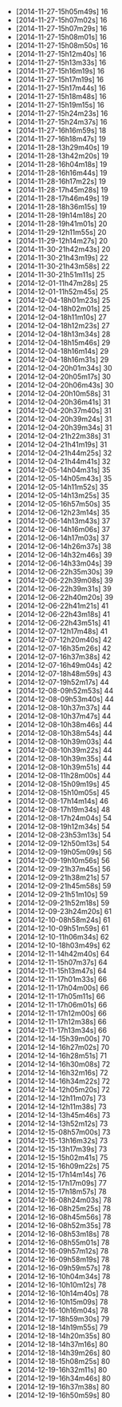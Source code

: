 + [2014-11-27-15h05m49s] 16
+ [2014-11-27-15h07m02s] 16
+ [2014-11-27-15h07m29s] 16
+ [2014-11-27-15h08m01s] 16
+ [2014-11-27-15h08m50s] 16
+ [2014-11-27-15h12m40s] 16
+ [2014-11-27-15h13m33s] 16
+ [2014-11-27-15h16m19s] 16
+ [2014-11-27-15h17m19s] 16
+ [2014-11-27-15h17m44s] 16
+ [2014-11-27-15h18m48s] 16
+ [2014-11-27-15h19m15s] 16
+ [2014-11-27-15h24m23s] 16
+ [2014-11-27-15h24m37s] 16
+ [2014-11-27-16h16m59s] 18
+ [2014-11-27-16h18m47s] 19
+ [2014-11-28-13h29m40s] 19
+ [2014-11-28-13h42m20s] 19
+ [2014-11-28-16h04m18s] 19
+ [2014-11-28-16h16m44s] 19
+ [2014-11-28-16h17m22s] 19
+ [2014-11-28-17h45m28s] 19
+ [2014-11-28-17h46m49s] 19
+ [2014-11-28-18h36m15s] 19
+ [2014-11-28-19h14m18s] 20
+ [2014-11-28-19h41m01s] 20
+ [2014-11-29-12h11m55s] 20
+ [2014-11-29-12h14m27s] 20
+ [2014-11-30-21h42m43s] 20
+ [2014-11-30-21h43m19s] 22
+ [2014-11-30-21h43m58s] 22
+ [2014-11-30-21h51m11s] 25
+ [2014-12-01-11h47m28s] 25
+ [2014-12-01-11h52m45s] 25
+ [2014-12-04-18h01m23s] 25
+ [2014-12-04-18h02m01s] 25
+ [2014-12-04-18h11m10s] 27
+ [2014-12-04-18h12m23s] 27
+ [2014-12-04-18h13m34s] 28
+ [2014-12-04-18h15m46s] 29
+ [2014-12-04-18h16m14s] 29
+ [2014-12-04-18h16m31s] 29
+ [2014-12-04-20h01m34s] 30
+ [2014-12-04-20h05m17s] 30
+ [2014-12-04-20h06m43s] 30
+ [2014-12-04-20h10m58s] 31
+ [2014-12-04-20h36m41s] 31
+ [2014-12-04-20h37m40s] 31
+ [2014-12-04-20h39m24s] 31
+ [2014-12-04-20h39m34s] 31
+ [2014-12-04-21h22m38s] 31
+ [2014-12-04-21h41m19s] 31
+ [2014-12-04-21h44m25s] 32
+ [2014-12-04-21h44m41s] 32
+ [2014-12-05-14h04m31s] 35
+ [2014-12-05-14h05m43s] 35
+ [2014-12-05-14h11m52s] 35
+ [2014-12-05-14h13m25s] 35
+ [2014-12-05-16h57m50s] 35
+ [2014-12-06-12h23m14s] 35
+ [2014-12-06-14h13m43s] 37
+ [2014-12-06-14h16m06s] 37
+ [2014-12-06-14h17m03s] 37
+ [2014-12-06-14h26m37s] 38
+ [2014-12-06-14h32m46s] 39
+ [2014-12-06-14h33m04s] 39
+ [2014-12-06-22h35m30s] 39
+ [2014-12-06-22h39m08s] 39
+ [2014-12-06-22h39m31s] 39
+ [2014-12-06-22h40m20s] 39
+ [2014-12-06-22h41m21s] 41
+ [2014-12-06-22h43m18s] 41
+ [2014-12-06-22h43m51s] 41
+ [2014-12-07-12h17m48s] 41
+ [2014-12-07-12h20m40s] 42
+ [2014-12-07-16h35m26s] 42
+ [2014-12-07-16h37m38s] 42
+ [2014-12-07-16h49m04s] 42
+ [2014-12-07-18h48m59s] 43
+ [2014-12-07-19h52m17s] 44
+ [2014-12-08-09h52m53s] 44
+ [2014-12-08-09h53m40s] 44
+ [2014-12-08-10h37m37s] 44
+ [2014-12-08-10h37m47s] 44
+ [2014-12-08-10h38m46s] 44
+ [2014-12-08-10h38m54s] 44
+ [2014-12-08-10h39m03s] 44
+ [2014-12-08-10h39m22s] 44
+ [2014-12-08-10h39m35s] 44
+ [2014-12-08-10h39m51s] 44
+ [2014-12-08-11h28m00s] 44
+ [2014-12-08-15h09m19s] 45
+ [2014-12-08-15h10m05s] 45
+ [2014-12-08-17h14m14s] 46
+ [2014-12-08-17h19m34s] 48
+ [2014-12-08-17h24m04s] 54
+ [2014-12-08-19h12m34s] 54
+ [2014-12-08-23h53m13s] 54
+ [2014-12-09-12h50m13s] 54
+ [2014-12-09-19h05m09s] 56
+ [2014-12-09-19h10m56s] 56
+ [2014-12-09-21h37m45s] 56
+ [2014-12-09-21h38m21s] 57
+ [2014-12-09-21h45m58s] 59
+ [2014-12-09-21h51m10s] 59
+ [2014-12-09-21h52m18s] 59
+ [2014-12-09-23h24m20s] 61
+ [2014-12-10-08h58m24s] 61
+ [2014-12-10-09h51m59s] 61
+ [2014-12-10-11h06m34s] 62
+ [2014-12-10-18h03m49s] 62
+ [2014-12-11-14h42m40s] 64
+ [2014-12-11-15h07m37s] 64
+ [2014-12-11-15h13m47s] 64
+ [2014-12-11-17h01m33s] 66
+ [2014-12-11-17h04m00s] 66
+ [2014-12-11-17h05m11s] 66
+ [2014-12-11-17h06m01s] 66
+ [2014-12-11-17h12m00s] 66
+ [2014-12-11-17h12m38s] 66
+ [2014-12-11-17h13m34s] 66
+ [2014-12-14-15h39m00s] 70
+ [2014-12-14-16h27m02s] 70
+ [2014-12-14-16h28m51s] 71
+ [2014-12-14-16h30m08s] 72
+ [2014-12-14-16h32m16s] 72
+ [2014-12-14-16h34m22s] 72
+ [2014-12-14-12h05m20s] 72
+ [2014-12-14-12h11m07s] 73
+ [2014-12-14-12h11m38s] 73
+ [2014-12-14-13h45m46s] 73
+ [2014-12-14-13h52m12s] 73
+ [2014-12-15-08h57m00s] 73
+ [2014-12-15-13h16m32s] 73
+ [2014-12-15-13h17m39s] 73
+ [2014-12-15-15h02m41s] 75
+ [2014-12-15-16h09m22s] 75
+ [2014-12-15-17h14m14s] 76
+ [2014-12-15-17h17m09s] 77
+ [2014-12-15-17h18m57s] 78
+ [2014-12-16-08h24m03s] 78
+ [2014-12-16-08h25m25s] 78
+ [2014-12-16-08h45m56s] 78
+ [2014-12-16-08h52m35s] 78
+ [2014-12-16-08h53m18s] 78
+ [2014-12-16-08h55m01s] 78
+ [2014-12-16-09h57m12s] 78
+ [2014-12-16-09h58m19s] 78
+ [2014-12-16-09h59m57s] 78
+ [2014-12-16-10h04m34s] 78
+ [2014-12-16-10h10m12s] 78
+ [2014-12-16-10h14m40s] 78
+ [2014-12-16-10h15m09s] 78
+ [2014-12-16-10h16m04s] 78
+ [2014-12-17-18h59m30s] 79
+ [2014-12-18-14h19m55s] 79
+ [2014-12-18-14h20m35s] 80
+ [2014-12-18-14h37m16s] 80
+ [2014-12-18-14h39m26s] 80
+ [2014-12-18-15h08m25s] 80
+ [2014-12-19-16h32m11s] 80
+ [2014-12-19-16h34m46s] 80
+ [2014-12-19-16h37m38s] 80
+ [2014-12-19-16h50m59s] 80
